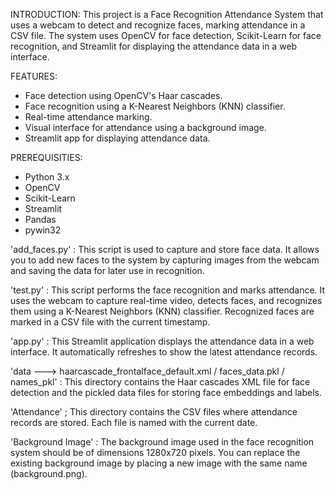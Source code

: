 INTRODUCTION:
This project is a Face Recognition Attendance System that uses a webcam to detect and recognize faces, marking attendance in a CSV file. The system uses OpenCV for face detection, Scikit-Learn for face recognition, and Streamlit for displaying the attendance data in a web interface.

FEATURES:
* Face detection using OpenCV's Haar cascades.
*  Face recognition using a K-Nearest Neighbors (KNN) classifier.
* Real-time attendance marking.
* Visual interface for attendance using a background image.
* Streamlit app for displaying attendance data.

PREREQUISITIES:
* Python 3.x
* OpenCV
* Scikit-Learn
* Streamlit
* Pandas
* pywin32

'add_faces.py' :
This script is used to capture and store face data. It allows you to add new faces to the system by capturing images from the webcam and saving the data for later use in recognition.

'test.py' :
This script performs the face recognition and marks attendance. It uses the webcam to capture real-time video, detects faces, and recognizes them using a K-Nearest Neighbors (KNN) classifier. Recognized faces are marked in a CSV file with the current timestamp.

'app.py' :
This Streamlit application displays the attendance data in a web interface. It automatically refreshes to show the latest attendance records.

'data --->  haarcascade_frontalface_default.xml / faces_data.pkl / names_pkl' :
This directory contains the Haar cascades XML file for face detection and the pickled data files for storing face embeddings and labels.

'Attendance' ;
This directory contains the CSV files where attendance records are stored. Each file is named with the current date.

'Background Image' :
The background image used in the face recognition system should be of dimensions 1280x720 pixels. You can replace the existing background image by placing a new image with the same name (background.png).
